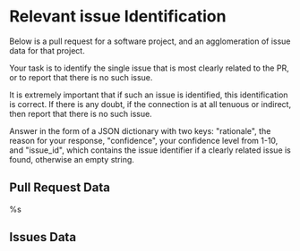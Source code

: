 # Relevant issue Identification

Below is a pull request for a software project, and an agglomeration of issue data for that project.

Your task is to identify the single issue that is most clearly related to the PR, or to report that there is no such issue.

It is extremely important that if such an issue is identified, this identification is correct.
If there is any doubt, if the connection is at all tenuous or indirect, then report that there is no such issue.

Answer in the form of a JSON dictionary with two keys: "rationale", the reason for your response, "confidence", your confidence level from 1-10, and "issue_id", which contains the issue identifier if a clearly related issue is found, otherwise an empty string.

## Pull Request Data

%s

## Issues Data

